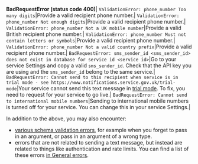 **BadRequestError (status code 400)**|
`ValidationError: phone_number Too many digits`|Provide a valid recipient phone number.|
`ValidationError: phone_number Not enough digits`|Provide a valid recipient phone number.|
`ValidationError: phone_number Not a UK mobile number`|Provide a valid British recipient phone number.|
`ValidationError: phone_number Must not contain letters or symbols`|Provide a valid recipient phone number.|
`ValidationError: phone_number Not a valid country prefix`|Provide a valid recipient phone number.|
`BadRequestError: sms_sender_id <sms_sender_id> does not exist in database for service id <service id>`|Go to your service Settings and copy a valid `sms_sender_id`. Check that the API key you are using and the `sms_sender_id` belong to the same service.|
`BadRequestError: Cannot send to this recipient when service is in trial mode - see https://www.notifications.service.gov.uk/trial-mode`|Your service cannot send this text message in [trial mode](https://www.notifications.service.gov.uk/using-notify/trial-mode). To fix, you need to request for your service to go live.|
`BadRequestError: Cannot send to international mobile numbers`|Sending to international mobile numbers is turned off for your service. You can change this in your service Settings.|

In addition to the above, you may also encounter:

* [various schema validation errors](#schema-validation-errors), for example when you forget to pass in an argument, or pass in an argument of a wrong type.
* errors that are not related to sending a text message, but instead are related to things like authentication and rate limits. You can find a list of these errors [in General errors](#general-errors).